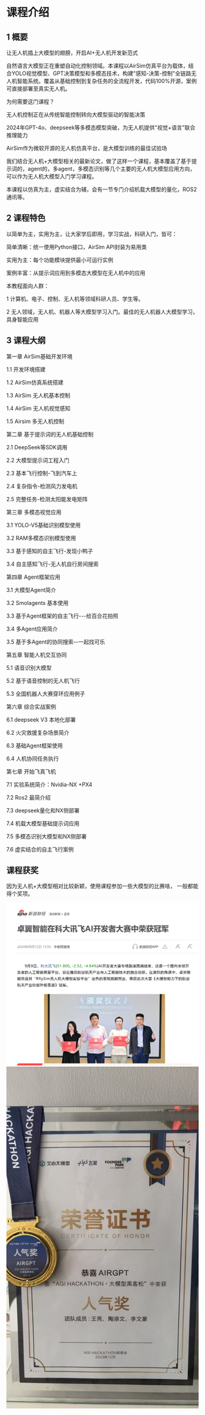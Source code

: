 # 课程介绍

## 1 概要

让无人机插上大模型的翅膀，开启AI+无人机开发新范式

自然语言大模型正在重塑自动化控制领域。本课程以AirSim仿真平台为载体，结合YOLO视觉模型、GPT决策模型和多模态技术，构建"感知-决策-控制"全链路无人机智能系统。覆盖从基础控制到复杂任务的全流程开发，代码100%开源，案例可直接部署至真实无人机。

为何需要这门课程？

无人机控制正在从传统智能控制转向大模型驱动的智能决策

2024年GPT-4o、deepseek等多模态模型突破，为无人机提供"视觉+语言"联合推理能力

AirSim作为微软开源的无人机仿真平台，是大模型训练的最佳试验场

我们结合无人机+大模型相关的最新论文，做了这样一个课程，基本覆盖了基于提示词的，agent的，多agent，多模态识别等几个主要的无人机大模型应用方向，可以作为无人机大模型入门学习课程。

本课程以仿真为主，虚实结合为辅，会有一节专门介绍机载大模型的量化，ROS2通讯等。

## 2 课程特色

以简单为主，实用为主，让大家学后即用，学习实战，科研入门，皆可：

简单清晰：统一使用Python接口，AirSim API封装为易用类

实用为主：每个功能模块提供最小可运行实例

案例丰富：从提示词应用到多模态大模型在无人机中的应用



本教程面向人群：

1 计算机、电子、控制、无人机等领域科研人员、学生等。

2 无人领域，无人机、机器人等大模型学习入门。最佳的无人机器人大模型学习，具身智能应用

## 3 课程大纲

第一章 AirSim基础开发环境

1.1 开发环境搭建

1.2 AirSim仿真系统搭建

1.3 AirSim 无人机基本控制

1.4 AirSim 无人机视觉感知

1.5 Airsim 多无人机控制



第二章 基于提示词的无人机基础控制

2.1 DeepSeek等SDK调用

2.2 大模型提示词工程入门

2.3 基本飞行控制-飞到汽车上

2.4 复杂指令-检测风力发电机

2.5 完整任务-检测太阳能发电矩阵



第三章 多模态视觉应用

3.1 YOLO-V5基础识别模型使用

3.2 RAM多模态识别模型使用

3.3 基于感知的自主飞行-发现小鸭子

3.4 自主感知飞行-无人机自行房间搜索



第四章 Agent框架应用

3.1 大模型Agent简介

3.2 Smolagents 基本使用

3.3 基于Agent框架的自主飞行---给百合花拍照

3.4 多Agent应用简介

3.5 基于多Agent的协同搜索--一起找可乐



第五章 智能人机交互协同

5.1 语音识别大模型

5.2 基于语音控制的无人机飞行

5.3 全国机器人大赛穿环应用例子



第六章 综合实战案例

6.1 deepseek V3 本地化部署

6.2 火灾救援复杂场景简介

6.3 基础Agent框架使用

6.4 人机协同任务执行



第七章 开始飞真飞机

7.1 实验系统简介：Nvidia-NX +PX4

7.2 Ros2 最简介绍

7.3 deepseek量化和NX侧部署

7.4 机载大模型基础提示词应用

7.5 多模态识别大模型和NX侧部署

7.6 虚实结合的自主飞行案例


## 课程获奖

因为无人机+大模型相对比较新颖，使用课程参加一些大模型的比赛啥， 一般都能得个奖项。

<img src='img/win1.png' width='600px' />

<img src='img/win2.jpg' width='600px' />